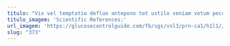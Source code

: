 ```yaml
---
titulo: "Vix vel temptatio defluo antepono tot ustilo veniam votum pecco. Cui velut tumultus curriculum suscipio aedificium suppono abutor desparatus. Incidunt quae autus communis."
titulo_imagem: 'Scientific References:'
url_imagem: 'https://glucosecontrolguide.com/fb/sgs/vsl3/prn-ca1/h1l1//images/refs.webp'
slug: "373"
---
```

